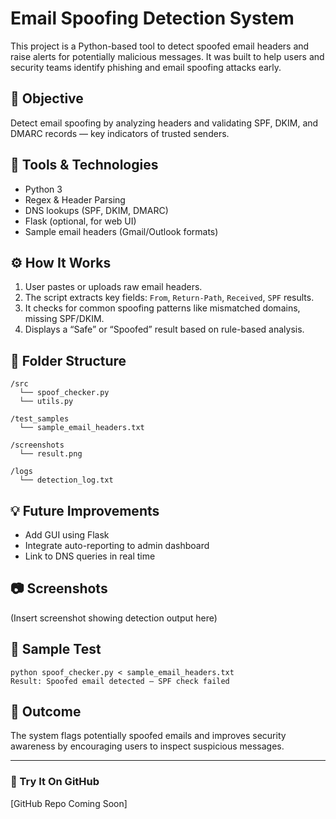
# Email Spoofing Detection System

This project is a Python-based tool to detect spoofed email headers and raise alerts for potentially malicious messages. It was built to help users and security teams identify phishing and email spoofing attacks early.

## 🎯 Objective
Detect email spoofing by analyzing headers and validating SPF, DKIM, and DMARC records — key indicators of trusted senders.

## 🔧 Tools & Technologies
- Python 3
- Regex & Header Parsing
- DNS lookups (SPF, DKIM, DMARC)
- Flask (optional, for web UI)
- Sample email headers (Gmail/Outlook formats)

## ⚙️ How It Works
1. User pastes or uploads raw email headers.
2. The script extracts key fields: `From`, `Return-Path`, `Received`, `SPF` results.
3. It checks for common spoofing patterns like mismatched domains, missing SPF/DKIM.
4. Displays a “Safe” or “Spoofed” result based on rule-based analysis.

## 📁 Folder Structure
```
/src
  └── spoof_checker.py
  └── utils.py

/test_samples
  └── sample_email_headers.txt

/screenshots
  └── result.png

/logs
  └── detection_log.txt
```

## 💡 Future Improvements
- Add GUI using Flask
- Integrate auto-reporting to admin dashboard
- Link to DNS queries in real time

## 📷 Screenshots
(Insert screenshot showing detection output here)

## 🧪 Sample Test
```
python spoof_checker.py < sample_email_headers.txt
Result: Spoofed email detected — SPF check failed
```

## 📎 Outcome
The system flags potentially spoofed emails and improves security awareness by encouraging users to inspect suspicious messages.

---

### 🚀 Try It On GitHub
[GitHub Repo Coming Soon]
